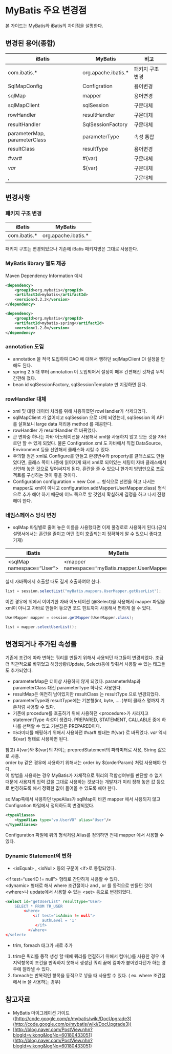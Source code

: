 # MyBatis 주요 변경점

 본 가이드는 MyBatis와 iBatis의 차이점을 설명한다.

## 변경된 용어(종합)

| iBatis | MyBatis | 비고 |
| --- | --- | --- |
| com.ibatis.\* | org.apache.ibatis.\* | 패키지 구조 변경 |
| SqlMapConfig | Configration | 용어변경 |
| sqlMap | mapper | 용어변경 |
| sqlMapClient | sqlSession | 구문대체 |
| rowHandler | resultHandler | 구문대체 |
| resultHandler | SqlSessionFactory | 구문대체 |
| parameterMap, parameterClass | parameterType | 속성 통합 |
| resultClass | resultType | 용어변경 |
| #var# | #{var} | 구문대체 |
| $var$ | ${var} | 구문대체 |
| <isEqual> , <isNull> | <if> | 구문대체 |

## 변경사항

### 패키지 구조 변경

| iBatis | MyBatis |
| --- | --- |
| com.ibatis.\* | org.apache.ibatis.\* |

 패키지 구조는 변경되었으나 기존에 iBatis 패키지명은 그대로 사용한다.

### MyBatis library 별도 제공

 Maven Dependency Information 예시

```xml
<dependency>
    <groupId>org.mybatis</groupId>
    <artifactId>mybatis</artifactId>
    <version>3.2.2</version>
</dependency>

<dependency>
    <groupId>org.mybatis</groupId>
    <artifactId>mybatis-spring</artifactId>
    <version>1.2.0</version>
</dependency>

```

### annotation 도입

- annotation 을 적극 도입하여 DAO 에 대해서 행하던 sqlMapClient DI 설정을 안 해도 된다.
- spring 2.5 대 부터 annotation 이 도입되어서 설정이 매우 간편해진 것처럼 무척 간편해 졌다.
- bean id sqlSessionFactory, sqlSessionTemplate 만 지정하면 된다.

### rowHandler 대체

- xml 및 대량 데이터 처리를 위해 사용하였던 rowHandler가 삭제되었다.
- sqlMapClient 가 없어지고 sqlSession 으로 대체 되었는데, sqlSession 의 API 를 살펴보니 large data 처리용 method 를 제공한다.
- rowHandler 가 resultHandler 로 바뀌었다.
- 큰 변화중 하나는 자바 어노테이션을 사용해서 xml을 사용하지 않고 모든 것을 자바로만 할 수 있게 되었다. 물론 Configration.xml 도 자바에서 직접 DataSource, Environment 등을 선언해서 클래스화 시킬 수 있다.
- 주의할 점은 xml로 Configure를 만들고 환경변수와 property를 클래스로도 만들었다면, 클래스 쪽이 나중에 읽어지게 돼서 xml로 되어있는 세팅이 자바 클래스에서 선언해 놓은 것으로 덮어써지게 된다. 혼란을 줄 수 있으니 한가지 방법만으로 프로젝트를 구성하는 것이 좋을 것이다.
- Configuration configuration = new Con…. 형식으로 선언을 하고 나서는 mapper도 xml이 아니고 configuration.addMapper(UserMapper.class) 형식으로 추가 해야 하기 때문에 어느 쪽으로 할 것인지 확실하게 결정을 하고 나서 진행해야 한다.

### 네임스페이스 방식 변경

- sqlMap 파일별로 줄여 놓은 이름을 사용했다면 이제 풀경로로 사용하게 된다.(공식 설명서에서는 혼란을 줄이고 어떤 것이 호출되는지 정확하게 알 수 있으니 좋다고 기재)

| iBatis | MyBatis |
| --- | --- |
| &lt;sqlMap namespace=“User”&gt; | &lt;mapper namespace=“myBatis.mapper.UserMapper”&gt; |

 실제 자바쪽에서 호출할 때도 길게 호출하여야 한다.

```java
list = session.selectList("myBatis.mappers.UserMapper.getUserList");

```

 이런 경우에 위에서 이야기한 자바 어노테이션 (@Select)을 사용해서 mapper 파일을 xml이 아니고 자바로 만들어 놓으면 코드 힌트까지 사용해서 편하게 쓸 수 있다.

```java
UserMapper mapper = session.getMapper(UserMapper.class);

list = mapper.selectUserList();

```

## 변경되거나 추가된 속성들

 기존에 조건에 따라 변하는 쿼리를 만들기 위해서 사용되던 태그들이 변경되었다. 조금 더 직관적으로 바뀌었고 해당상황(Update, Select)등에 맞춰서 사용할 수 있는 태그들도 추가되었다.

- parameterMap은 더이상 사용하지 않게 되었다. parameterMap과 parameterClass 대신 parameterType 하나로 사용한다.
- resultMap은 여전히 남아있지만 resultClass 는 resultType 으로 변경되었다.
- parameterType과 resultType에는 기본형(int, byte, …. )부터 클래스 명까지 기존처럼 사용할 수 있다.
- 기존에 procedure를 호출하기 위해 사용하던 &lt;procedure&gt;가 사라지고 statementType 속성이 생겼다. PREPARED, STATEMENT, CALLABLE 중에 하나를 선택할 수 있고 기본값은 PREPARED이다.
- 파라미터를 매핑하기 위해서 사용하던 #var# 형태는 #{var} 로 바뀌었다. $var$ 역시 ${var} 형태로 사용하면 된다.

 참고) #{var}와 ${var}의 차이는 prepredStatement의 파라미터로 사용, String 값으로 사용.  
order by 같은 경우에 사용하기 위해서는 order by ${orderParam} 처럼 사용해야 한다.  
이 방법을 사용하는 경우 MyBatis가 자체적으로 쿼리의 적합성여부를 판단할 수 없기 때문에 사용자의 입력 값을 그대로 사용하는 것보다는 개발자가 미리 정해 놓은 값 등으로 변경하도록 해서 정확한 값이 들어올 수 있도록 해야 한다.

 sqlMap쪽에서 사용하던 typeAlias가 sqlMap이 바뀐 mapper 에서 사용되지 않고 Configration 파일에서 정의하도록 변경되었다.

```xml
<typeAliases>
    <typeAlias type="vo.UserVO" alias="User"/>
</typeAliases>

```

 Configuration 파일에 위의 형식처럼 Alias를 정의하면 전체 mapper 에서 사용할 수 있다.

### Dynamic Statement의 변화

- &lt;isEqual&gt; , &lt;isNull&gt; 등의 구문이 &lt;if&gt;로 통합되었다.

 &lt;if test=“userID != null”&gt; 형태로 간단하게 사용할 수 있다.  
&lt;dynamic&gt; 형태로 해서 where 조건절이나 and , or 를 동적으로 만들던 것이 &lt;where&gt;나 update에서 사용할 수 있는 &lt;set&gt; 등으로 변경되었다.

```xml
<select id="getUserList" resultType="User>
    SELECT * FROM TR_USER
        <where>
            <if test="isAdmin != null">
                authLevel = '1'
             </if>
          </where>
</select>

```

- trim, foreach 태그가 새로 추가

1) trim은 쿼리를 동적 생성 할 때에 쿼리를 연결하기 위해서 컴마(,)를 사용한 경우 마지막항목이 조건을 만족하지 못해서 생성된 쿼리 끝에 컴마가 붙어있다던가 하는 경우에 잘라낼 수 있다.
2) foreach는 반복적인 항목을 동적으로 넣을 때 사용할 수 있다. ( ex. where 조건절에서 in 을 사용하는 경우)

## 참고자료

- MyBatis 마이그레이션 가이드([http://code.google.com/p/mybatis/wiki/DocUpgrade3](http://code.google.com/p/mybatis/wiki/DocUpgrade3))
- [http://blog.naver.com/PostView.nhn?blogId=vikong&logNo=60180433051](http://blog.naver.com/PostView.nhn?blogId=vikong&logNo=60180433051)